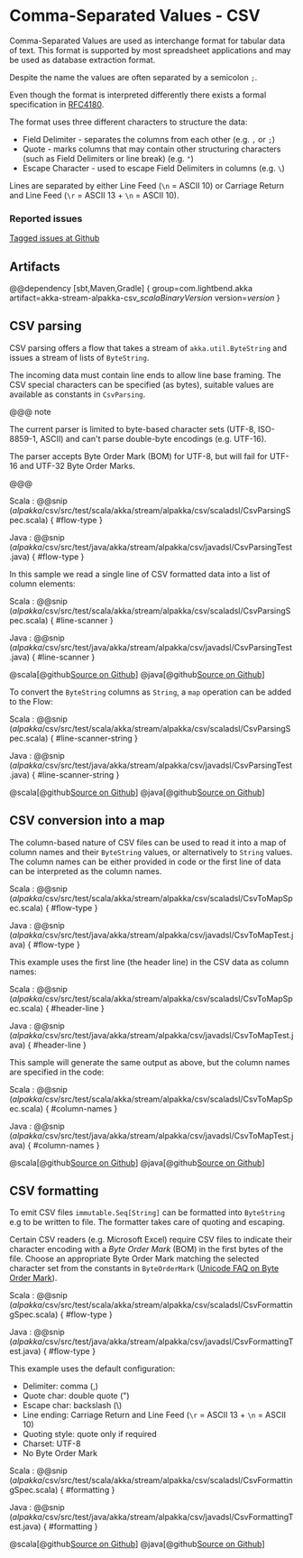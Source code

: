 # Comma-Separated Values - CSV

Comma-Separated Values are used as interchange format for tabular data
of text. This format is supported by most spreadsheet applications and may
be used as database extraction format.

Despite the name the values are often separated by a semicolon `;`.

Even though the format is interpreted differently there exists a formal specification in [RFC4180](https://tools.ietf.org/html/rfc4180).

The format uses three different characters to structure the data:

* Field Delimiter - separates the columns from each other (e.g. `,` or `;`)
* Quote - marks columns that may contain other structuring characters (such as Field Delimiters or line break) (e.g. `"`)
* Escape Character - used to escape Field Delimiters in columns (e.g. `\`)

Lines are separated by either Line Feed (`\n` = ASCII 10) or Carriage Return and Line Feed (`\r` = ASCII 13 + `\n` = ASCII 10).


### Reported issues

[Tagged issues at Github](https://github.com/akka/alpakka/labels/p%3Acsv)


## Artifacts

@@dependency [sbt,Maven,Gradle] {
  group=com.lightbend.akka
  artifact=akka-stream-alpakka-csv_$scalaBinaryVersion$
  version=$version$
}

## CSV parsing

CSV parsing offers a flow that takes a stream of `akka.util.ByteString` and issues a stream of lists of `ByteString`.

The incoming data must contain line ends to allow line base framing. The CSV special characters
can be specified (as bytes), suitable values are available as constants in `CsvParsing`.

@@@ note

The current parser is limited to byte-based character sets (UTF-8, ISO-8859-1, ASCII) and can't
parse double-byte encodings (e.g. UTF-16).

The parser accepts Byte Order Mark (BOM) for UTF-8, but will fail for UTF-16 and UTF-32
Byte Order Marks.

@@@

Scala
: @@snip ($alpakka$/csv/src/test/scala/akka/stream/alpakka/csv/scaladsl/CsvParsingSpec.scala) { #flow-type }

Java
: @@snip ($alpakka$/csv/src/test/java/akka/stream/alpakka/csv/javadsl/CsvParsingTest.java) { #flow-type }


In this sample we read a single line of CSV formatted data into a list of column elements:

Scala
: @@snip ($alpakka$/csv/src/test/scala/akka/stream/alpakka/csv/scaladsl/CsvParsingSpec.scala) { #line-scanner }

Java
: @@snip ($alpakka$/csv/src/test/java/akka/stream/alpakka/csv/javadsl/CsvParsingTest.java) { #line-scanner }

@scala[@github[Source on Github](/csv/src/test/scala/akka/stream/alpakka/csv/scaladsl/CsvParsingSpec.scala)]
@java[@github[Source on Github](/csv/src/test/java/akka/stream/alpakka/csv/javadsl/CsvParsingTest.java)]


To convert the `ByteString` columns as `String`, a `map` operation can be added to the Flow:

Scala
: @@snip ($alpakka$/csv/src/test/scala/akka/stream/alpakka/csv/scaladsl/CsvParsingSpec.scala) { #line-scanner-string }

Java
: @@snip ($alpakka$/csv/src/test/java/akka/stream/alpakka/csv/javadsl/CsvParsingTest.java) { #line-scanner-string }

@scala[@github[Source on Github](/csv/src/test/scala/akka/stream/alpakka/csv/scaladsl/CsvParsingSpec.scala)]
@java[@github[Source on Github](/csv/src/test/java/akka/stream/alpakka/csv/javadsl/CsvParsingTest.java)]


## CSV conversion into a map

The column-based nature of CSV files can be used to read it into a map of column names
and their `ByteString` values, or alternatively to `String` values. The column names can be either provided in code or 
the first line of data can be interpreted as the column names.

Scala
: @@snip ($alpakka$/csv/src/test/scala/akka/stream/alpakka/csv/scaladsl/CsvToMapSpec.scala) { #flow-type }

Java
: @@snip ($alpakka$/csv/src/test/java/akka/stream/alpakka/csv/javadsl/CsvToMapTest.java) { #flow-type }


This example uses the first line (the header line) in the CSV data as column names:

Scala
: @@snip ($alpakka$/csv/src/test/scala/akka/stream/alpakka/csv/scaladsl/CsvToMapSpec.scala) { #header-line }

Java
: @@snip ($alpakka$/csv/src/test/java/akka/stream/alpakka/csv/javadsl/CsvToMapTest.java) { #header-line }


This sample will generate the same output as above, but the column names are specified
in the code:

Scala
: @@snip ($alpakka$/csv/src/test/scala/akka/stream/alpakka/csv/scaladsl/CsvToMapSpec.scala) { #column-names }

Java
: @@snip ($alpakka$/csv/src/test/java/akka/stream/alpakka/csv/javadsl/CsvToMapTest.java) { #column-names }

@scala[@github[Source on Github](/csv/src/test/scala/akka/stream/alpakka/csv/scaladsl/CsvToMapSpec.scala)]
@java[@github[Source on Github](/csv/src/test/java/akka/stream/alpakka/csv/javadsl/CsvToMapTest.java)]


## CSV formatting

To emit CSV files ``immutable.Seq[String]`` can be formatted into ``ByteString`` e.g to be written to file.
The formatter takes care of quoting and escaping.

Certain CSV readers (e.g. Microsoft Excel) require CSV files to indicate their character encoding with a *Byte
Order Mark* (BOM) in the first bytes of the file. Choose an appropriate Byte Order Mark matching the
selected character set from the constants in `ByteOrderMark`
([Unicode FAQ on Byte Order Mark](http://www.unicode.org/faq/utf_bom.html#bom1)).


Scala
: @@snip ($alpakka$/csv/src/test/scala/akka/stream/alpakka/csv/scaladsl/CsvFormattingSpec.scala) { #flow-type }

Java
: @@snip ($alpakka$/csv/src/test/java/akka/stream/alpakka/csv/javadsl/CsvFormattingTest.java) { #flow-type }

This example uses the default configuration:

- Delimiter: comma (,)
- Quote char: double quote (")
- Escape char: backslash (\\)
- Line ending: Carriage Return and Line Feed (`\r` = ASCII 13 + `\n` = ASCII 10)
- Quoting style: quote only if required
- Charset: UTF-8
- No Byte Order Mark

Scala
: @@snip ($alpakka$/csv/src/test/scala/akka/stream/alpakka/csv/scaladsl/CsvFormattingSpec.scala) { #formatting }

Java
: @@snip ($alpakka$/csv/src/test/java/akka/stream/alpakka/csv/javadsl/CsvFormattingTest.java) { #formatting }

@scala[@github[Source on Github](/csv/src/test/scala/akka/stream/alpakka/csv/scaladsl/CsvFormattingSpec.scala)]
@java[@github[Source on Github](/csv/src/test/java/akka/stream/alpakka/csv/javadsl/CsvFormattingTest.java)]
